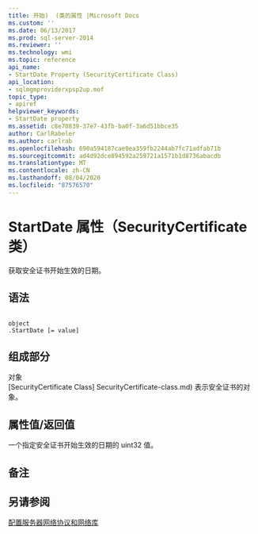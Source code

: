 ```yaml
---
title: 开始)  (类的属性 |Microsoft Docs
ms.custom: ''
ms.date: 06/13/2017
ms.prod: sql-server-2014
ms.reviewer: ''
ms.technology: wmi
ms.topic: reference
api_name:
- StartDate Property (SecurityCertificate Class)
api_location:
- sqlmgmproviderxpsp2up.mof
topic_type:
- apiref
helpviewer_keywords:
- StartDate property
ms.assetid: c8e70839-37e7-43fb-ba0f-3a6d51bbce35
author: CarlRabeler
ms.author: carlrab
ms.openlocfilehash: 690a594187cae0ea359fb2244ab7fc71adfab71b
ms.sourcegitcommit: ad4d92dce894592a259721a1571b1d8736abacdb
ms.translationtype: MT
ms.contentlocale: zh-CN
ms.lasthandoff: 08/04/2020
ms.locfileid: "87576570"
---
```

# <a name="startdate-property-securitycertificate-class"></a>StartDate 属性（SecurityCertificate 类）
  获取安全证书开始生效的日期。  
  
## <a name="syntax"></a>语法  
  
```  
  
object  
.StartDate [= value]  
```  
  
## <a name="parts"></a>组成部分  
 对象  
 [SecurityCertificate Class] SecurityCertificate-class.md) 表示安全证书的对象。  
  
## <a name="property-valuereturn-value"></a>属性值/返回值  
 一个指定安全证书开始生效的日期的 uint32 值。  
  
## <a name="remarks"></a>备注  
  
## <a name="see-also"></a>另请参阅  
 [配置服务器网络协议和网络库](https://msdn.microsoft.com/library/ms177485\(v=sql.100\).aspx)  
  
  
